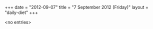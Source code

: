 +++
date = "2012-09-07"
title = "7 September 2012 (Friday)"
layout = "daily-diet"
+++


\<no entries\>

